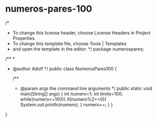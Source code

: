 # numeros-pares-100

/*
 * To change this license header, choose License Headers in Project Properties.
 * To change this template file, choose Tools | Templates
 * and open the template in the editor.
 */
package numerospares;

/**
 *
 * @author Adolf
 */
public class NumerosPares100 {

    /**
     * @param args the command line arguments
     */
    public static void main(String[] args) {
        int numero=1;
        int limite=100;
        while(numero<=100){
            if(numero%2==0){
                System.out.println(numero);
            }
            numero++;
        }
    }
    
}
